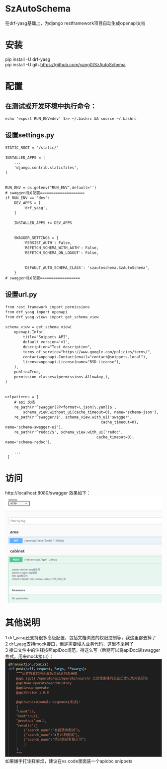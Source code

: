# SzAutoSchema
在drf-yasg基础上，为django restframework项目自动生成openapi文档



# 安装
pip install -U drf-yasg  
pip install -U git+https://github.com/yang0/SzAutoSchema


# 配置
在测试或开发环境中执行命令：
-----------------------------------------
	echo 'export RUN_ENV=dev' 1>> ~/.bashrc && source ~/.bashrc


设置settings.py
-----------------------------------------
	STATIC_ROOT = '/static/'

	INSTALLED_APPS = [
	    ...
	    'django.contrib.staticfiles',
	]


	RUN_ENV = os.getenv("RUN_ENV",default='')
	# swagger相关配置====================
	if RUN_ENV == 'dev':
	    DEV_APPS = [
	        'drf_yasg',
	    ]

	    INSTALLED_APPS += DEV_APPS


	    SWAGGER_SETTINGS = {
	        'PERSIST_AUTH': False,
	        'REFETCH_SCHEMA_WITH_AUTH': False,
	        'REFETCH_SCHEMA_ON_LOGOUT': False,


	        'DEFAULT_AUTO_SCHEMA_CLASS': 'szautoschema.SzAutoSchema',
	    }
	# swagger相关配置==================


设置url.py
-----------------------------------------
	from rest_framework import permissions
	from drf_yasg import openapi
	from drf_yasg.views import get_schema_view

	schema_view = get_schema_view(
	    openapi.Info(
	        title="Snippets API",
	        default_version='v1',
	        description="Test description",
	        terms_of_service="https://www.google.com/policies/terms/",
	        contact=openapi.Contact(email="contact@snippets.local"),
	        license=openapi.License(name="BSD License"),
	    ),
	    public=True,
	    permission_classes=(permissions.AllowAny,),
	)


	urlpatterns = [
		# api 文档
	    re_path(r'^swagger(?P<format>\.json|\.yaml)$',
	        schema_view.without_ui(cache_timeout=0), name='schema-json'),
	    re_path(r'^swagger/$', schema_view.with_ui('swagger',
	                                           cache_timeout=0), name='schema-swagger-ui'),
	    re_path(r'^redoc/$', schema_view.with_ui('redoc',
	                                         cache_timeout=0), name='schema-redoc'),

	    ...
	 ]



# 访问
http://localhost:8080/swagger  效果如下：  
![screen shot](./img/1.png)


# 其他说明
1 drf_yasg还支持很多高级配置，包括文档浏览的权限控制等，我这里都去掉了  
2 drf_yasg支持mock接口，但是需要侵入业务代码，这里不采用了  
3 接口文件中的注释按照apiDoc规范，得这么写（后期可以将apiDoc转swagger格式，用来mock接口）：  
![screen shot](./img/2.png)  
如果嫌手打注释麻烦，建议在vs code里面装一个apidoc snippets
